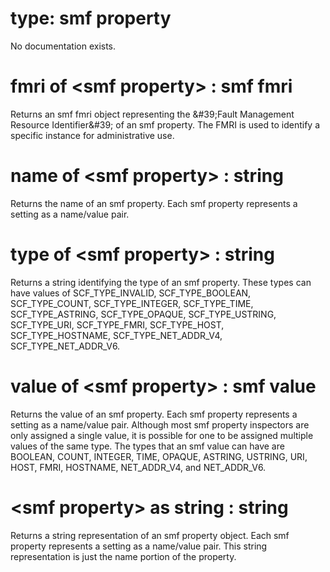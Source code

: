 # type: smf property

No documentation exists.

# fmri of &lt;smf property&gt; : smf fmri

Returns an smf fmri object representing the &amp;#39;Fault Management Resource Identifier&amp;#39; of an smf property. The FMRI is used to identify a specific instance for administrative use.

# name of &lt;smf property&gt; : string

Returns the name of an smf property. Each smf property represents a setting as a name/value pair.

# type of &lt;smf property&gt; : string

Returns a string identifying the type of an smf property. These types can have values of SCF_TYPE_INVALID, SCF_TYPE_BOOLEAN, SCF_TYPE_COUNT, SCF_TYPE_INTEGER, SCF_TYPE_TIME, SCF_TYPE_ASTRING, SCF_TYPE_OPAQUE, SCF_TYPE_USTRING, SCF_TYPE_URI, SCF_TYPE_FMRI, SCF_TYPE_HOST, SCF_TYPE_HOSTNAME, SCF_TYPE_NET_ADDR_V4, SCF_TYPE_NET_ADDR_V6.

# value of &lt;smf property&gt; : smf value

Returns the value of an smf property. Each smf property represents a setting as a name/value pair. Although most smf property inspectors are only assigned a single value, it is possible for one to be assigned multiple values of the same type. The types that an smf value can have are BOOLEAN, COUNT, INTEGER, TIME, OPAQUE, ASTRING, USTRING, URI, HOST, FMRI, HOSTNAME, NET_ADDR_V4, and NET_ADDR_V6.

# &lt;smf property&gt; as string : string

Returns a string representation of an smf property object. Each smf property represents a setting as a name/value pair. This string representation is just the name portion of the property.
